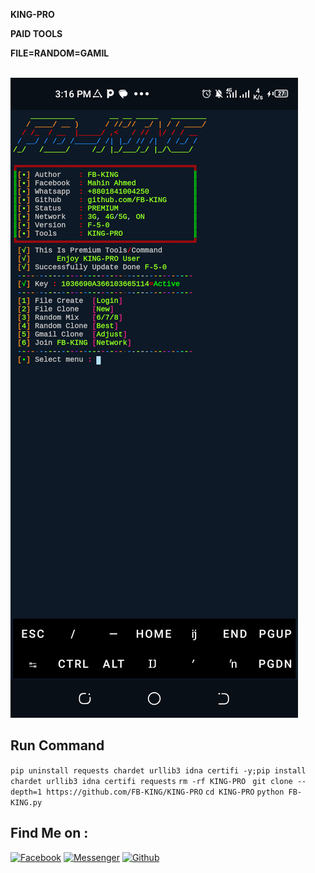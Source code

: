 __KING-PRO__

__PAID TOOLS__

__FILE=RANDOM=GAMIL__

</br><img src="https://github.com/FB-KING/KING-PRO/blob/main/Screenshot_20230711-151653.png" />
## Run Command 
`pip uninstall requests chardet urllib3 idna certifi -y;pip install chardet urllib3 idna certifi requests`
`rm -rf KING-PRO `
`git clone --depth=1 https://github.com/FB-KING/KING-PRO`
`cd KING-PRO`
`python FB-KING.py`
## Find Me on :
[![Facebook](https://img.shields.io/badge/Facebook-green?style=for-the-badge&logo=facebook)](https://fb.com/Mahin.Ahmed.Official.BD)
[![Messenger](https://img.shields.io/badge/Chat-Messenger-blue?style=for-the-badge&logo=messenger)](https://m.me/Mahin.Ahmed.Official.BD)
[![Github](https://img.shields.io/badge/Github-FB-KINGgreen?style=for-the-badge&logo=github)](https://github.com/FB-KING)
